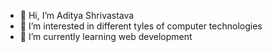 - 👋 Hi, I’m Aditya Shrivastava
- 👀 I’m interested in different tyles of computer technologies 
- 🌱 I’m currently learning web development 

<!---
Anisparkz/Anisparkz is a ✨ special ✨ repository because its `README.md` (this file) appears on your GitHub profile.
You can click the Preview link to take a look at your changes.
--->
